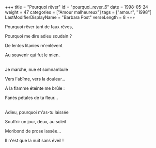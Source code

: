 +++
title = "Pourquoi rêver"
id = "pourquoi_rever_6"
date = 1998-05-24
weight = 47
categories = ["Amour malheureux"]
tags = ["amour", "1998"]
LastModifierDisplayName = "Barbara Post"
verseLength = 8
+++

Pourquoi rêver tant de faux rêves,

Pourquoi me dire adieu soudain ?

De lentes litanies m'enlèvent

Au souvenir qui fut le mien.

 \
Je marche, nue et somnambule

Vers l'abîme, vers la douleur...

A la flamme éteinte me brûle :

Fanés pétales de ta fleur...

 \
Adieu, pourquoi m'as-tu laissée

Souffrir un jour, deux, au soleil

Moribond de prose lassée...

Il n'est que la nuit sans éveil !
